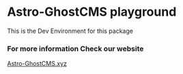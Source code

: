 # Astro-GhostCMS playground

This is the Dev Environment for this package

### For more information Check our website

[Astro-GhostCMS.xyz](https://astro-ghostcms.xyz)

